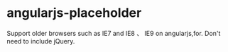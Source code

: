 angularjs-placeholder
=====================

Support older browsers such as IE7 and IE8 、 IE9 on angularjs,for. Don't need to include jQuery.
